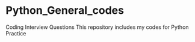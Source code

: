 # Python_General_codes
Coding Interview Questions
This repository includes my codes for Python Practice
